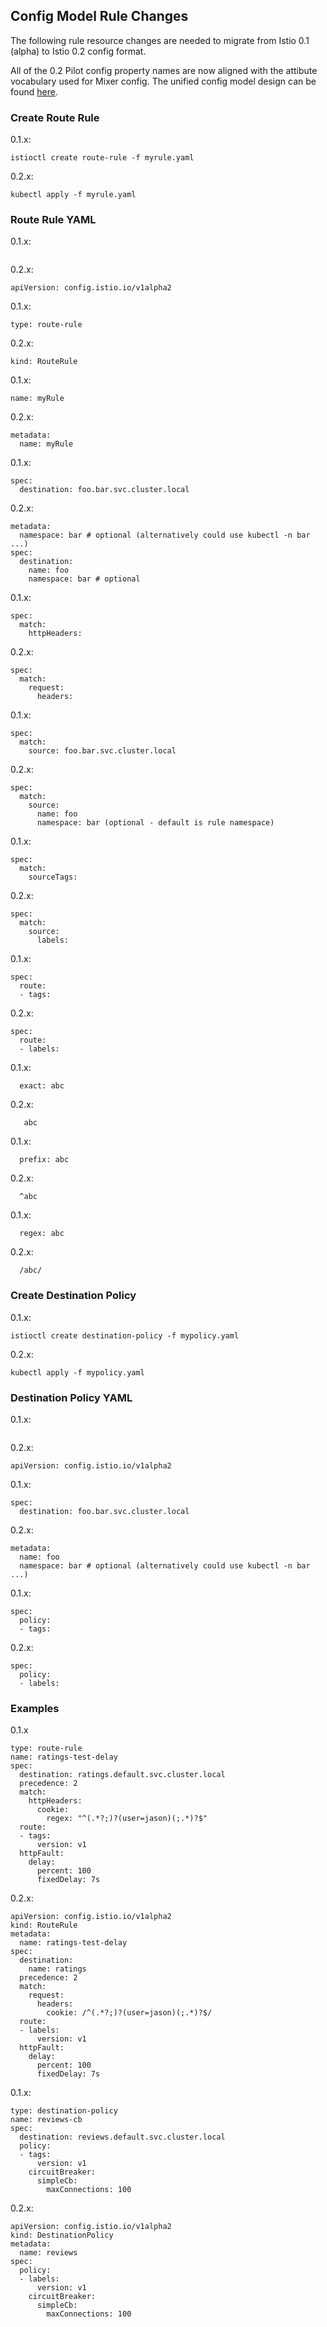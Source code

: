## Config Model Rule Changes

The following rule resource changes are needed to migrate
from Istio 0.1 (alpha) to Istio 0.2 config format.

All of the 0.2 Pilot config property names are now aligned with the attibute vocabulary
used for Mixer config. The unified config model design can be found [here](https://docs.google.com/document/d/1fGZpgFWJZhNRlQoBlCW815aOFR-ewfxKhla0CcPRsBM/edit#).

### Create Route Rule

0.1.x:
```
istioctl create route-rule -f myrule.yaml
```
0.2.x:
```
kubectl apply -f myrule.yaml
```

### Route Rule YAML

0.1.x:
```
```
0.2.x:
```
apiVersion: config.istio.io/v1alpha2
```

0.1.x:
```
type: route-rule
```
0.2.x:
```
kind: RouteRule
```

0.1.x:
```
name: myRule
```
0.2.x:
```
metadata:
  name: myRule
```

0.1.x:
```
spec:
  destination: foo.bar.svc.cluster.local
```
0.2.x:
```
metadata:
  namespace: bar # optional (alternatively could use kubectl -n bar ...)
spec:
  destination:
    name: foo
    namespace: bar # optional
```

0.1.x:
```
spec:
  match:
    httpHeaders:
```
0.2.x:
```
spec:
  match:
    request:
      headers:
```

0.1.x:
```
spec:
  match:
    source: foo.bar.svc.cluster.local
```
0.2.x:
```
spec:
  match:
    source:
      name: foo
      namespace: bar (optional - default is rule namespace)
```

0.1.x:
```
spec:
  match:
    sourceTags:
```
0.2.x:
```
spec:
  match:
    source:
      labels:
```

0.1.x:
```
spec:
  route:
  - tags:
```
0.2.x:
```
spec:
  route:
  - labels:
```

0.1.x:
```
  exact: abc
```
0.2.x:
```
   abc
```

0.1.x:
```
  prefix: abc
```
0.2.x:
```
  ^abc
```

0.1.x:
```
  regex: abc
```
0.2.x:
```
  /abc/
```

### Create Destination Policy

0.1.x:
```
istioctl create destination-policy -f mypolicy.yaml
```
0.2.x:
```
kubectl apply -f mypolicy.yaml
```

### Destination Policy YAML

0.1.x:
```
```
0.2.x:
```
apiVersion: config.istio.io/v1alpha2
```

0.1.x:
```
spec:
  destination: foo.bar.svc.cluster.local
```
0.2.x:
```
metadata:
  name: foo
  namespace: bar # optional (alternatively could use kubectl -n bar ...)
```

0.1.x:
```
spec:
  policy:
  - tags:
```
0.2.x:
```
spec:
  policy:
  - labels:
```

### Examples

0.1.x
```
type: route-rule
name: ratings-test-delay
spec:
  destination: ratings.default.svc.cluster.local
  precedence: 2
  match:
    httpHeaders:
      cookie:
        regex: "^(.*?;)?(user=jason)(;.*)?$"
  route:
  - tags:
      version: v1
  httpFault:
    delay:
      percent: 100
      fixedDelay: 7s
```

0.2.x:
```
apiVersion: config.istio.io/v1alpha2
kind: RouteRule
metadata:
  name: ratings-test-delay
spec:
  destination:
    name: ratings
  precedence: 2
  match:
    request:
      headers:
        cookie: /^(.*?;)?(user=jason)(;.*)?$/
  route:
  - labels:
      version: v1
  httpFault:
    delay:
      percent: 100
      fixedDelay: 7s
```

0.1.x:
```
type: destination-policy
name: reviews-cb
spec:
  destination: reviews.default.svc.cluster.local
  policy:
  - tags:
      version: v1
    circuitBreaker:
      simpleCb:
        maxConnections: 100
```
0.2.x:
```
apiVersion: config.istio.io/v1alpha2
kind: DestinationPolicy
metadata:
  name: reviews
spec:
  policy:
  - labels:
      version: v1
    circuitBreaker:
      simpleCb:
        maxConnections: 100
```

